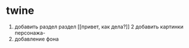 # twine
1. добавить раздел раздел [[привет, как дела?]]
2 добавить картинки персонажа- 
3. добавление фона 
